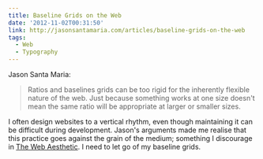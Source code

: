 ```yaml
---
title: Baseline Grids on the Web
date: '2012-11-02T00:31:50'
link: http://jasonsantamaria.com/articles/baseline-grids-on-the-web
tags:
  - Web
  - Typography
---
```

Jason Santa Maria:

> Ratios and baselines grids can be too rigid for the inherently flexible nature of the web. Just because something works at one size doesn't mean the same ratio will be appropriate at larger or smaller sizes.

I often design websites to a vertical rhythm, even though maintaining it can be difficult during development. Jason's arguments made me realise that this practice goes against the grain of the medium; something I discourage in [The Web Aesthetic][1]. I need to let go of my baseline grids.

[1]: http://www.alistapart.com/articles/the-web-aesthetic/
